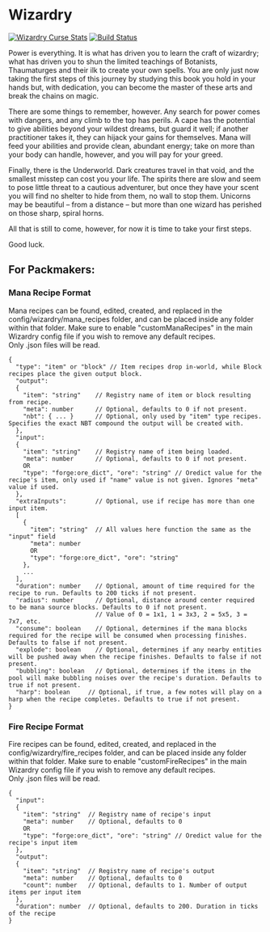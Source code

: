 # Wizardry
[![Wizardry Curse Stats](http://cf.way2muchnoise.eu/full_278155_downloads.svg)](https://minecraft.curseforge.com/projects/wizardry-mod)
[![Build Status](https://travis-ci.org/TeamWizardry/Wizardry.svg?branch=master)](https://travis-ci.org/TeamWizardry/Wizardry)

Power is everything. It is what has driven you to learn the craft of wizardry; what has driven you to shun the limited teachings of Botanists, Thaumaturges and their ilk to create your own spells. You are only just now taking the first steps of this journey by studying this book you hold in your hands but, with dedication, you can become the master of these arts and break the chains on magic.

There are some things to remember, however. Any search for power comes with dangers, and any climb to the top has perils. A cape has the potential to give abilities beyond your wildest dreams, but guard it well; if another practitioner takes it, they can hijack your gains for themselves. Mana will feed your abilities and provide clean, abundant energy; take on more than your body can handle, however, and you will pay for your greed.

Finally, there is the Underworld. Dark creatures travel in that void, and the smallest misstep can cost you your life. The spirits there are slow and seem to pose little threat to a cautious adventurer, but once they have your scent you will find no shelter to hide from them, no wall to stop them. Unicorns may be beautiful – from a distance – but more than one wizard has perished on those sharp, spiral horns.

All that is still to come, however, for now it is time to take your first steps.

Good luck.

## For Packmakers:

### Mana Recipe Format
Mana recipes can be found, edited, created, and replaced in the config/wizardry/mana_recipes folder, and can be placed inside any folder within that folder. Make sure to enable "customManaRecipes" in the main Wizardry config file if you wish to remove any default recipes.    
Only .json files will be read.

```
{
  "type": "item" or "block" // Item recipes drop in-world, while Block recipes place the given output block.
  "output":
  {
    "item": "string"    // Registry name of item or block resulting from recipe.
    "meta": number      // Optional, defaults to 0 if not present.
    "nbt": { ... }      // Optional, only used by "item" type recipes. Specifies the exact NBT compound the output will be created with.
  },
  "input":
  {
    "item": "string"    // Registry name of item being loaded.
    "meta": number      // Optional, defaults to 0 if not present.
    OR
    "type": "forge:ore_dict", "ore": "string" // Oredict value for the recipe's item, only used if "name" value is not given. Ignores "meta" value if used.
  },
  "extraInputs":        // Optional, use if recipe has more than one input item.
  [
    {
      "item": "string"  // All values here function the same as the "input" field
      "meta": number
      OR
      "type": "forge:ore_dict", "ore": "string"
    },
    ...
  ],
  "duration": number    // Optional, amount of time required for the recipe to run. Defaults to 200 ticks if not present.
  "radius": number      // Optional, distance around center required to be mana source blocks. Defaults to 0 if not present.
                        // Value of 0 = 1x1, 1 = 3x3, 2 = 5x5, 3 = 7x7, etc.
  "consume": boolean    // Optional, determines if the mana blocks required for the recipe will be consumed when processing finishes. Defaults to false if not present.
  "explode": boolean    // Optional, determines if any nearby entities will be pushed away when the recipe finishes. Defaults to false if not present.
  "bubbling": boolean   // Optional, determines if the items in the pool will make bubbling noises over the recipe's duration. Defaults to true if not present.
  "harp": boolean     // Optional, if true, a few notes will play on a harp when the recipe completes. Defaults to true if not present.
}
```

### Fire Recipe Format
Fire recipes can be found, edited, created, and replaced in the config/wizardry/fire_recipes folder, and can be placed inside any folder within that folder. Make sure to enable "customFireRecipes" in the main Wizardry config file if you wish to remove any default recipes.    
Only .json files will be read.

```
{
  "input":
  {
    "item": "string"  // Registry name of recipe's input
    "meta": number    // Optional, defaults to 0
    OR
    "type": "forge:ore_dict", "ore": "string" // Oredict value for the recipe's input item
  },
  "output":
  {
    "item": "string"  // Registry name of recipe's output
    "meta": number    // Optional, defaults to 0
    "count": number   // Optional, defaults to 1. Number of output items per input item
  },
  "duration": number  // Optional, defaults to 200. Duration in ticks of the recipe
}
```
